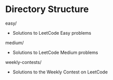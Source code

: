 # Directory Structure
easy/
- Solutions to LeetCode Easy problems

medium/
- Solutions to LeetCode Medium problems

weekly-contests/
- Solutions to the Weekly Contest on LeetCode

